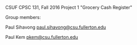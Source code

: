 CSUF CPSC 131, Fall 2016
Project 1
"Grocery Cash Register"

Group members:

Paul Sihavong paul.sihavong@csu.fullerton.edu

Paul Kem pkem@csu.fullerton.edu
